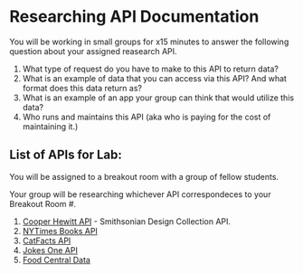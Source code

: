 # Researching API Documentation

You will be working in small groups for x15 minutes to answer the following question about your assigned reasearch API. 

1. What type of request do you have to make to this API to return data? 
2. What is an example of data that you can access via this API? And what format does this data return as?
3. What is an example of an app your group can think that would utilize this data?
4. Who runs and maintains this API (aka who is paying for the cost of maintaining it.)


## List of APIs for Lab:

You will be assigned to a breakout room with a group of fellow students. 

Your group will be researching whichever API correspondeces to your Breakout Room #. 

1. [Cooper Hewitt API](https://collection.cooperhewitt.org/api) - Smithsonian Design Collection API. 
2. [NYTimes Books API](https://developer.nytimes.com/docs/books-product/1/overview)
3. [CatFacts API](https://alexwohlbruck.github.io/cat-facts/)
4. [Jokes One API](https://jokes.one/api/joke/)
5. [Food Central Data](https://fdc.nal.usda.gov/)